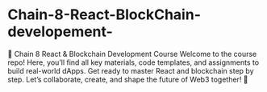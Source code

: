 # Chain-8-React-BlockChain-developement-
🚀 Chain 8 React &amp; Blockchain Development Course  Welcome to the course repo! Here, you’ll find all key materials, code templates, and assignments to build real-world dApps. Get ready to master React and blockchain step by step. Let’s collaborate, create, and shape the future of Web3 together! 🎉

